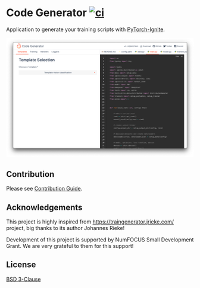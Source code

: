 # Code Generator [![ci][gha-img]][gha-url]

Application to generate your training scripts with [PyTorch-Ignite](https://github.com/pytorch/ignite).

<a href="https://code-generator.netlify.app" target="_blank" rel="noopener noreferrer">
  <img src="./src/assets/code-generator-preview.png" alt="Code Generator Preview">
</a>

## Contribution

Please see [Contribution Guide](./CONTRIBUTING.md).

## Acknowledgements

This project is highly inspired from https://traingenerator.jrieke.com/ project, big thanks to its author Johannes Rieke!

Development of this project is supported by NumFOCUS Small Development Grant. We are very grateful to them for this support!

## License

[BSD 3-Clause](./LICENSE)

[gha-img]: https://github.com/pytorch-ignite/code-generator/actions/workflows/ci.yml/badge.svg?branch=main
[gha-url]: https://github.com/pytorch-ignite/code-generator/actions/workflows/ci.yml

